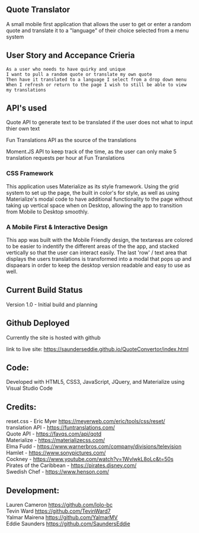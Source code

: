## Quote Translator

A small mobile first application that allows the user to get or enter a random quote and translate it to a "language" of their choice selected from a menu system

## User Story and Accepance Crieria

```
As a user who needs to have quirky and unique
I want to pull a random quote or translate my own quote
Then have it translated to a language I select from a drop down menu
When I refresh or return to the page I wish to still be able to view my translations
```

## API's used

Quote API to generate text to be translated if the user does not what to input thier own text

Fun Translations API as the source of the translations

Moment.JS API to keep track of the time, as the user can only make  5 translation requests per hour at Fun Translations

### CSS Framework 
This application uses Materialize as its style framework. Using the grid system to set up the page, the built in color's for style, as well as using Materialize's modal code to have additional functionality to the page without taking up vertical space when on Desktop, allowing the app to transition from Mobile to Desktop smoothly. 

### A Mobile First & Interactive Design 
This app was built with the Mobile Friendly design, the textareas are colored to be easier to indentify the different areas of the the app, and stacked vertically so that the user can interact easily. The last 'row' / text area that displays the users translations is transformed into a modal that pops up and dispaears in order to keep the desktop version readable and easy to use as well. 

## Current Build Status
Version 1.0 - Initial build and planning


## Github Deployed 
Currently the site is hosted with github

link to live site:
https://saunderseddie.github.io/QuoteConvertor/index.html


## Code:
Developed with HTML5, CSS3, JavaScript, JQuery, and Materialize using Visual Studio Code

## Credits:

reset.css - Eric Myer https://meyerweb.com/eric/tools/css/reset/<br/>
translation API - https://funtranslations.com/<br/>
Quote API - https://favqs.com/api/qotd<br/>
Materialize - https://materializecss.com/<br/>
Elma Fudd - https://www.warnerbros.com/company/divisions/television<br/>
Hamlet - https://www.sonypictures.com/<br/>
Cockney - https://www.youtube.com/watch?v=1WvIwkL8oLc&t=50s<br/>
Pirates of the Caribbean - https://pirates.disney.com/<br/>
Swedish Chef - https://www.henson.com/<br/>

## Development: <br/>

Lauren Cameron  https://github.com/lolo-bc <br/>
Tevin Ward      https://github.com/TevinWard7<br/>
Yalmar Mairena  https://github.com/YalmarMV<br/>
Eddie Saunders  https://github.com/SaundersEddie <br/>
